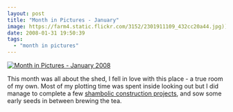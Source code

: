```yaml
---
layout: post
title: "Month in Pictures - January"
image: https://farm4.static.flickr.com/3152/2301911109_432cc20a44.jpg)](https://www.flickr.com/photos/warriorwomen/2301911109/
date: 2008-01-31 19:50:39
tags:
  - "month in pictures"
---
```


[![Month in Pictures - January 2008](https://farm4.static.flickr.com/3152/2301911109_432cc20a44.jpg)](https://www.flickr.com/photos/warriorwomen/2301911109/)

This month was all about the shed, I fell in love with this place - a true room of my own. Most of my plotting time was spent inside looking out but I did manage to complete a few [shambolic construction projects](https://www.earthwoman.co.uk/archives/30), and sow some early seeds in between brewing the tea.
